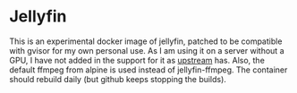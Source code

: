# Jellyfin

This is an experimental docker image of jellyfin, patched to be compatible with gvisor for my own personal use. As I am using it on a server without a GPU, I have not added in the support for it as [upstream](https://github.com/jellyfin/jellyfin-packaging/blob/master/docker/Dockerfile) has. Also, the default ffmpeg from alpine is used instead of jellyfin-ffmpeg. The container should rebuild daily (but github keeps stopping the builds).


